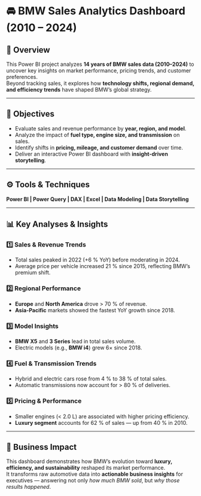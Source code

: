 # 🚘 BMW Sales Analytics Dashboard (2010 – 2024)

## 🎯 Overview
This Power BI project analyzes **14 years of BMW sales data (2010–2024)** to uncover key insights on market performance, pricing trends, and customer preferences.  
Beyond tracking sales, it explores how **technology shifts, regional demand, and efficiency trends** have shaped BMW’s global strategy.

---

## 🧩 Objectives
- Evaluate sales and revenue performance by **year, region, and model**.  
- Analyze the impact of **fuel type, engine size, and transmission** on sales.  
- Identify shifts in **pricing, mileage, and customer demand** over time.   
- Deliver an interactive Power BI dashboard with **insight-driven storytelling**.

---

## ⚙️ Tools & Techniques
**Power BI | Power Query | DAX | Excel | Data Modeling | Data Storytelling**

---

## 📊 Key Analyses & Insights

### 1️⃣ Sales & Revenue Trends
- Total sales peaked in 2022 (+6 % YoY) before moderating in 2024.  
- Average price per vehicle increased 21 % since 2015, reflecting BMW’s premium shift.  

### 2️⃣ Regional Performance
- **Europe** and **North America** drove > 70 % of revenue.  
- **Asia-Pacific** markets showed the fastest YoY growth since 2018.  

### 3️⃣ Model Insights
- **BMW X5** and **3 Series** lead in total sales volume.  
- Electric models (e.g., **BMW i4**) grew 6× since 2018.  

### 4️⃣ Fuel & Transmission Trends
- Hybrid and electric cars rose from 4 % to 38 % of total sales.  
- Automatic transmissions now account for > 80 % of deliveries.  

### 5️⃣ Pricing & Performance
- Smaller engines (< 2.0 L) are associated with higher pricing efficiency.  
- **Luxury segment** accounts for 62 % of sales — up from 40 % in 2010.
  
---

## 💬 Business Impact
This dashboard demonstrates how BMW’s evolution toward **luxury, efficiency, and sustainability** reshaped its market performance.  
It transforms raw automotive data into **actionable business insights** for executives — answering not only *how much BMW sold*, but *why those results happened*.
